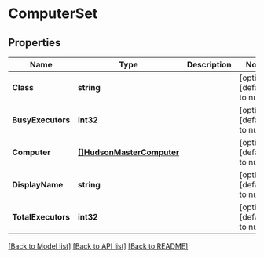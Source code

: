 # ComputerSet

## Properties
Name | Type | Description | Notes
------------ | ------------- | ------------- | -------------
**Class** | **string** |  | [optional] [default to null]
**BusyExecutors** | **int32** |  | [optional] [default to null]
**Computer** | [**[]HudsonMasterComputer**](HudsonMasterComputer.md) |  | [optional] [default to null]
**DisplayName** | **string** |  | [optional] [default to null]
**TotalExecutors** | **int32** |  | [optional] [default to null]

[[Back to Model list]](../README.md#documentation-for-models) [[Back to API list]](../README.md#documentation-for-api-endpoints) [[Back to README]](../README.md)


